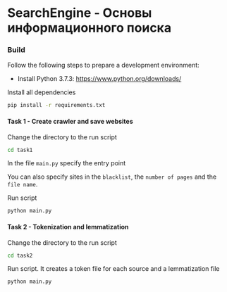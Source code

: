 # SearchEngine - Основы информационного поиска

### Build

Follow the following steps to prepare a development environment:

-   Install Python 3.7.3: <https://www.python.org/downloads/>

Install all dependencies 

```bash
pip install -r requirements.txt
```

#### Task 1 - Create crawler and save websites 

Change the directory to the run script
```bash
cd task1
```

In the file ``main.py`` specify the entry point

You can also specify sites in the ``blacklist``, the ``number of pages`` and the ``file name``.

Run script

```bash
python main.py
```

#### Task 2 - Tokenization and lemmatization

Change the directory to the run script
```bash
cd task2
```

Run script. It creates a token file for each source and a lemmatization file

```bash
python main.py
```